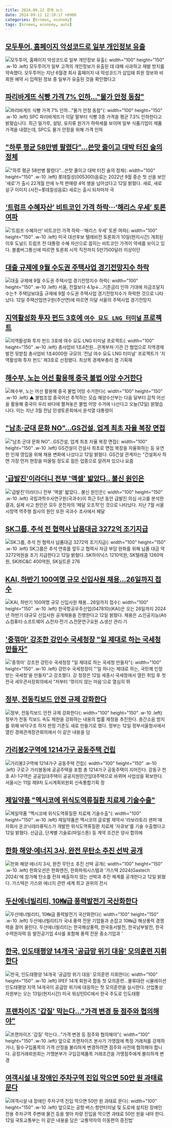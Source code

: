 ```yaml
---
title: 2024.09.12 경제 뉴스
date: 2024-09-12 12:10:17 +0900
categories: [krnews, economy]
tags: [krnews, economy, auto]
---
```

## [모두투어, 홈페이지 악성코드로 일부 개인정보 유출](https://n.news.naver.com/mnews/article/277/0005471883)

![모두투어, 홈페이지 악성코드로 일부 개인정보 유출](https://mimgnews.pstatic.net/image/origin/277/2024/09/12/5471883.jpg?type=nf220_150){: width="100" height="150" .w-10 .left}
모두투어가 일부 고객의 개인정보가 유출된 데 대해 사과하고 재발 방지를 약속했다. 모두투어는 지난 6월경 회사 홈페이지 내 악성코드가 삽입돼 회원 정보와 비회원 예약 시 입력된 정보 중 일부가 유출된 것을 확인했다고

## [파리바게뜨 식빵 가격 7% 인하…"물가 안정 동참"](https://n.news.naver.com/mnews/article/422/0000681648)

![파리바게뜨 식빵 가격 7% 인하…"물가 안정 동참"](https://mimgnews.pstatic.net/image/origin/422/2024/09/12/681648.jpg?type=nf220_150){: width="100" height="150" .w-10 .left}
SPC 파리바게뜨가 이달 말부터 식빵 3종 가격을 평균 7.3% 인하한다고 밝혔습니다. 최근 밀가루, 설탕, 유지류 원가가 하락세를 보이며 일부 식품기업이 제품 가격을 내렸는데, SPC도 물가 안정을 위해 가격 인하

## ["하루 평균 58만병 팔렸다"…쓴맛 줄이고 대박 터진 술의 정체](https://n.news.naver.com/mnews/article/018/0005834637)

!["하루 평균 58만병 팔렸다"…쓴맛 줄이고 대박 터진 술의 정체](https://mimgnews.pstatic.net/image/origin/018/2024/09/12/5834637.jpg?type=nf220_150){: width="100" height="150" .w-10 .left}
롯데칠성(005300)음료는 2022년 9월 중순 첫 선을 보인 ‘새로’가 출시 22개월 만에 누적 판매량 4억 병을 넘어섰다고 12일 밝혔다. 새로, 새로 살구 이미지 (사진=롯데칠성음료) 새로는 출시 되자마자 국

## [‘트럼프 수혜자산’ 비트코인 가격 하락···‘해리스 우세’ 토론 여파](https://n.news.naver.com/mnews/article/032/0003320536)

![‘트럼프 수혜자산’ 비트코인 가격 하락···‘해리스 우세’ 토론 여파](https://mimgnews.pstatic.net/image/origin/032/2024/09/11/3320536.jpg?type=nf220_150){: width="100" height="150" .w-10 .left}
미국 대선후보 텔레비전 토론회가 10일(현지시간) 개최된 이후 도널드 트럼프 전 대통령 수혜 자산으로 꼽히는 비트코인 가격이 약세를 보이고 있다. 블룸버그통신에 따르면 토론회 시작 직전까지 5만7500달러 이상이던

## [대출 규제에 9월 수도권 주택사업 경기전망지수 하락](https://n.news.naver.com/mnews/article/001/0014928032)

![대출 규제에 9월 수도권 주택사업 경기전망지수 하락](https://mimgnews.pstatic.net/image/origin/001/2024/09/12/14928032.jpg?type=nf220_150){: width="100" height="150" .w-10 .left}
서울, 전월보다 4.1p↓…기준금리 인하 기대에 자금조달지수는↑ 주택담보대출 규제에 9월 수도권 주택사업 경기전망지수가 하락한 것으로 나타났다. 12일 주택산업연구원(주산연)에 따르면 이달 서울의 주택사업 경기전망지

## [지역활성화 투자 펀드 3호에 `여수 묘도 LNG 터미널` 프로젝트](https://n.news.naver.com/mnews/article/029/0002902201)

![지역활성화 투자 펀드 3호에 `여수 묘도 LNG 터미널` 프로젝트](https://mimgnews.pstatic.net/image/origin/029/2024/09/12/2902201.jpg?type=nf220_150){: width="100" height="150" .w-10 .left}
총사업비 1조4천원…관계부처·기관 간 협업으로 지역경제 발전 뒷받침 총사업비 1조4000원 규모의 '전남 여수 묘도 LNG 터미널' 프로젝트가 '지역활성화 투자 펀드' 제3호로 선정됐다. 최상목 경제부총리 겸 기획재

## [해수부, 노는 어선 활용해 중국 불법 어망 수거한다](https://n.news.naver.com/mnews/article/055/0001189685)

![해수부, 노는 어선 활용해 중국 불법 어망 수거한다](https://mimgnews.pstatic.net/image/origin/055/2024/09/12/1189685.jpg?type=nf220_150){: width="100" height="150" .w-10 .left}
▲ 불법조업 중국어선 추적하는 모습 해양수산부는 다음 달부터 감척 어선을 활용해 중국이 우리 바다에 펼쳐놓은 불법 어망 수거에 나선다고 오늘(12일) 밝혔습니다. 이는 지난 3월 전남 민생토론회에서 윤석열 대통령이

## ["남초·군대 문화 NO"…GS건설, 업계 최초 자율 복장 면접](https://n.news.naver.com/mnews/article/011/0004391736)

!["남초·군대 문화 NO"…GS건설, 업계 최초 자율 복장 면접](https://mimgnews.pstatic.net/image/origin/011/2024/09/12/4391736.jpg?type=nf220_150){: width="100" height="150" .w-10 .left}
GS건설이 건설사 최초로 면접 복장을 자율화하는 등 유연한 인재 영입을 위해 채용 변화에 나섰다고 12일 밝혔다. GS건설 관계자는 “건설회사 하면 가장 먼저 현장을 떠올릴 정도로 힘든 업종으로 알려져 있으나 요즘

## ['급발진'이라더니 전부 '액셀' 밟았다.. 불신 원인은](https://n.news.naver.com/mnews/article/018/0005834174)

!['급발진'이라더니 전부 '액셀' 밟았다.. 불신 원인은](https://mimgnews.pstatic.net/image/origin/018/2024/09/11/5834174.jpg?type=nf220_150){: width="100" height="150" .w-10 .left}
국립과학수사연구원(국과수)이 최근 5년 동안 급발진 의심 사고를 분석한 결과, 실제 사고 원인은 모두 운전자의 ‘페달 오조작’인 것으로 나타났다. 지난 7월 서울 시청역 역주행 참사의 원인 또한 국과수 조사에서 페달

## [SK그룹, 추석 전 협력사 납품대금 3272억 조기지급](https://n.news.naver.com/mnews/article/277/0005471762)

![SK그룹, 추석 전 협력사 납품대금 3272억 조기지급](https://mimgnews.pstatic.net/image/origin/277/2024/09/12/5471762.jpg?type=nf220_150){: width="100" height="150" .w-10 .left}
SK그룹은 추석 연휴를 앞두고 협력사 자금 부담 완화를 위해 납품 대금 약 3272억원을 조기 지급한다고 12일 밝혔다. SK하이닉스 1210억원, SK텔레콤 1260억원, SK㈜C&C 400억원, SK실트론 276

## [KAI, 하반기 100여명 규모 신입사원 채용…26일까지 접수](https://n.news.naver.com/mnews/article/421/0007786965)

![KAI, 하반기 100여명 규모 신입사원 채용…26일까지 접수](https://mimgnews.pstatic.net/image/origin/421/2024/09/12/7786965.jpg?type=nf220_150){: width="100" height="150" .w-10 .left}
한국항공우주산업(047810)(KAI)은 오는 26일까지 2024년 하반기 대규모 신입사원 공개채용을 진행한다고 12일 밝혔다. 채용은 △인공지능(AI) △컴퓨터·소프트웨어 △전자·전기 △전문연구요원 △생산 관리·기

## ['중꺾마' 강조한 강민수 국세청장 "일 제대로 하는 국세청 만들자"](https://n.news.naver.com/mnews/article/008/0005089354)

!['중꺾마' 강조한 강민수 국세청장 "일 제대로 하는 국세청 만들자"](https://mimgnews.pstatic.net/image/origin/008/2024/09/12/5089354.jpg?type=nf220_150){: width="100" height="150" .w-10 .left}
강민수 국세청장이 "'일 하나는 제대로 하는, 국민께 인정받는 국세청'을 만들자"고 강조했다. 강 청장은 12일 세종시 국세청에서 열린 취임 후 첫 전국 세무관서장회의에서 "저부터 '꺾이지 않는 마음'으로 열심히 뛰

## [정부, 전동킥보드 안전 규제 강화한다](https://n.news.naver.com/mnews/article/011/0004391582)

![정부, 전동킥보드 안전 규제 강화한다](https://mimgnews.pstatic.net/image/origin/011/2024/09/12/4391582.jpg?type=nf220_150){: width="100" height="150" .w-10 .left}
정부가 전동 킥보드 속도 제한을 강화하는 내용의 법률 제정을 추진한다. 층간소음 방지를 위해 바닥구조 하자 판정 기준도 새로 만들기로 했다. 정부는 12일 정부서울청사에서 열린 경제관계장관회의에서 이 같은 내용을 담

## [가리봉2구역에 1214가구 공동주택 건립](https://n.news.naver.com/mnews/article/016/0002362063)

![가리봉2구역에 1214가구 공동주택 건립](https://mimgnews.pstatic.net/image/origin/016/2024/09/12/2362063.jpg?type=nf220_150){: width="100" height="150" .w-10 .left}
구로구 가리봉동에 공공주택을 포함 총 1214가구 공동주택이 지어진다. 강동구 천호 A1-1구역은 공공임대주택이 공공지원민간임대주택으로 바뀌며 사업성을 확보한다. 서울시는 11일 제9차 도시계획위원회 신속통합기획 정

## [제일약품 "멕시코에 위식도역류질환 치료제 기술수출"](https://n.news.naver.com/mnews/article/001/0014927820)

![제일약품 "멕시코에 위식도역류질환 치료제 기술수출"](https://mimgnews.pstatic.net/image/origin/001/2024/09/12/14927820.jpg?type=nf220_150){: width="100" height="150" .w-10 .left}
제일약품은 멕시코의 글로벌 제약사 '라보라토리 샌퍼'에 자회사 온코닉테라퓨틱스가 개발한 위식도역류질환 치료제 '자큐보'를 기술 수출했다고 12일 밝혔다. 선급금, 단계별 기술료(마일스톤) 등 계약 조건은 양사 합의에

## [한화 해양·에너지 3사, 완전 무탄소 추진 선박 공개](https://n.news.naver.com/mnews/article/277/0005471713)

![한화 해양·에너지 3사, 완전 무탄소 추진 선박 공개](https://mimgnews.pstatic.net/image/origin/277/2024/09/12/5471713.jpg?type=nf220_150){: width="100" height="150" .w-10 .left}
한화오션은 한화엔진, 한화파워시스템과 '가스텍 2024(Gastech 2024)'에 참가해 탄소를 전혀 배출하지 않는 선박과 추진 체계를 공개한다고 12일 밝혔다. 가스텍은 가스와 에너지 관련 세계 최고 권위의 전시

## [두산에너빌리티, 10㎿급 풍력발전기 국산화한다](https://n.news.naver.com/mnews/article/014/0005240925)

![두산에너빌리티, 10㎿급 풍력발전기 국산화한다](https://mimgnews.pstatic.net/image/origin/014/2024/09/12/5240925.jpg?type=nf220_150){: width="100" height="150" .w-10 .left}
두산에너빌리티가 국내 풍력 전문 기업들과 손잡고 10㎿급 해상풍력 경쟁력을 끌어 올린다. 두산에너빌리티는 한국해상풍력, 한국동서발전, 한국남부발전, 한국수력원자력 등 발전공기업 4사를 포함해 풍력 전문 중소기업과 ‘

## [한국, 인도태평양 14개국 '공급망 위기 대응' 모의훈련 지휘한다](https://n.news.naver.com/mnews/article/001/0014928016)

![한국, 인도태평양 14개국 '공급망 위기 대응' 모의훈련 지휘한다](https://mimgnews.pstatic.net/image/origin/001/2024/09/12/14928016.jpg?type=nf220_150){: width="100" height="150" .w-10 .left}
IPEF 14개 회원국 합동 첫 모의훈련…물류대란 시뮬레이션 인도태평양 지역 14개국이 공급망 위기에 대응하는 첫 모의훈련을 실시한다. 산업통상자원부는 오는 13일(현지시간) 미국 워싱턴DC에서 한국 주도로 인도태평

## [프랜차이즈 '갑질' 막는다…"가격 변경 등 점주와 협의해야"](https://n.news.naver.com/mnews/article/374/0000401693)

![프랜차이즈 '갑질' 막는다…"가격 변경 등 점주와 협의해야"](https://mimgnews.pstatic.net/image/origin/374/2024/09/12/401693.jpg?type=nf220_150){: width="100" height="150" .w-10 .left}
앞으로 프랜차이즈 본사가 가맹점에 특정 거래처를 강제하거나, 필수구입품목의 가격 산정을 불리하게 변경하려면 점주와 사전에 협의해야 합니다. 공정거래위원회는 가맹본부가 구입강제품목 거래조건을 가맹점주에게 불리하게 변경

## [여객시설 내 장애인 주차구역 진입 막으면 50만 원 과태료 문다](https://n.news.naver.com/mnews/article/658/0000083526)

![여객시설 내 장애인 주차구역 진입 막으면 50만 원 과태료 문다](https://mimgnews.pstatic.net/image/origin/658/2024/09/12/83526.jpg?type=nf220_150){: width="100" height="150" .w-10 .left}
앞으로는 공항·버스·항만터미널 및 도로에 설치된 장애인 전용 주차구역 주변에 물건 등을 쌓아 차량 진입을 막으면 과태료 50만 원을 내야 한다. 12일 국토교통부는 이 같은 내용을 담은 ‘교통약자의 이동편의 증진법’

